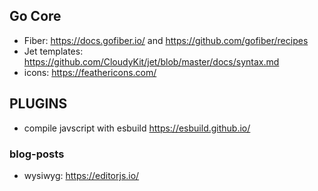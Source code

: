 ## Go Core
- Fiber: https://docs.gofiber.io/ and https://github.com/gofiber/recipes
- Jet templates: https://github.com/CloudyKit/jet/blob/master/docs/syntax.md
- icons: https://feathericons.com/

## PLUGINS
- compile javscript with esbuild https://esbuild.github.io/

### blog-posts
- wysiwyg: https://editorjs.io/